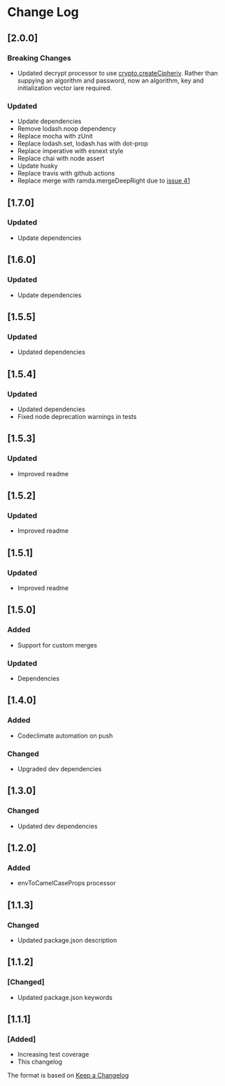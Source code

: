# Change Log

## [2.0.0]
### Breaking Changes
- Updated decrypt processor to use [crypto.createCipheriv](https://nodejs.org/api/crypto.html#crypto_crypto_createcipheriv_algorithm_key_iv_options). Rather than suppying an algorithm and password, now an algorithm, key and initialization vector iare required.
### Updated
- Update dependencies
- Remove lodash.noop dependency
- Replace mocha with zUnit
- Replace lodash.set, lodash.has with dot-prop
- Replace imperative with esnext style
- Replace chai with node assert
- Update husky
- Replace travis with github actions
- Replace merge with ramda.mergeDeepRight due to [issue 41](https://github.com/yeikos/js.merge/issues/41)

## [1.7.0]
### Updated
- Update dependencies

## [1.6.0]
### Updated
- Update dependencies

## [1.5.5]
### Updated
- Updated dependencies

## [1.5.4]
### Updated
- Updated dependencies
- Fixed node deprecation warnings in tests

## [1.5.3]
### Updated
- Improved readme

## [1.5.2]
### Updated
- Improved readme

## [1.5.1]
### Updated
- Improved readme

## [1.5.0]
### Added
- Support for custom merges

### Updated
- Dependencies

## [1.4.0]
### Added
- Codeclimate automation on push
### Changed
- Upgraded dev dependencies

## [1.3.0]
### Changed
- Updated dev dependencies

## [1.2.0]
### Added
- envToCamelCaseProps processor

## [1.1.3]
### Changed
- Updated package.json description

## [1.1.2]
### [Changed]
- Updated package.json keywords

## [1.1.1]
### [Added]
- Increasing test coverage
- This changelog

The format is based on [Keep a Changelog](http://keepachangelog.com/)
